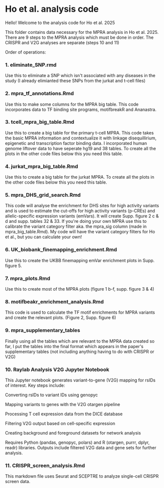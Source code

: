 # Ho et al. analysis code

Hello! Welcome to the analysis code for Ho et al. 2025

This folder contains data necessary for the MPRA analysis in Ho et al. 2025. There are 9 steps to the MPRA analysis which must be done in order. The CRISPR and V2G analyses are separate (steps 10 and 11)

Order of operations:

### 1. eliminate_SNP.rmd 

Use this to eliminate a SNP which isn't associated with any diseases in the study (I already elimianted these SNPs from the jurkat and t-cell files)

### 2. mpra_tf_annotations.Rmd

Use this to make some columns for the MPRA big table. This code incorporates data to TF binding site programs, motifbreakR and Ananastra. 
### 3. tcell_mpra_big_table.Rmd 

Use this to create a big table for the primary t-cell MPRA. This code takes the basic MPRA information and contextualize it with linkage disequillirium, epigenetic and transcription factor binding data. I incorporated human genome liftover data to have seperate hg19 and 38 tables. To create all the plots in the other code files below this you need this table.
### 4. jurkat_mpra_big_table.Rmd 

Use this to create a big table for the jurkat MPRA. To create all the plots in the other code files below this you need this table.

### 5. mpra_DHS_grid_search.Rmd

This code will analyse the enrichment for DHS sites for high activity variants and is used to estimate the cut-offs for high activity variants (p-CREs) and allelic-specific expression variants (emVars). It will create Supp. figure 2 c & d and supp. tables 32 & 33. If you're doing your own MPRA use this to calibrate the variant category filter aka. the mpra_sig column (made in mpra_big_table.Rmd). My code will have the variant category filters for Ho et al., but you can calculate your own!

### 6. UK_biobank_finemapping_enrichment.Rmd

Use this to create the UKBB finemapping emVar enrichment plots in Supp. figure 5.

### 7. mpra_plots.Rmd

Use this to create most of the MPRA plots (figure 1 b-f, supp. figure 3 & 4)

### 8. motifbeakr_enrichment_analysis.Rmd

This code is used to calculate the TF motif enrichments for MPRA variants and create the relevant plots. (Figure 2, Supp. figure 6)

### 9. mpra_supplementary_tables

Finally using all the tables which are relevant to the MPRA data created so far, I put the tables into the final format which appears in the paper's supplementary tables (not including anything having to do with CRISPR or V2G)

### 10. Raylab Analysis V2G Jupyter Notebook

This Jupyter notebook generates variant-to-gene (V2G) mapping for rsIDs of interest. Key steps include:

Converting rsIDs to variant IDs using genopyc

Mapping variants to genes with the V2G otargen pipeline

Processing T cell expression data from the DICE database

Filtering V2G output based on cell-specific expression

Creating background and foreground datasets for network analysis

Requires Python (pandas, genopyc, polars) and R (otargen, purrr, dplyr, readr) libraries. Outputs include filtered V2G data and gene sets for further analysis.

### 11. CRISPR_screen_analysis.Rmd

This markdown file uses Seurat and SCEPTRE to analyze single-cell CRISPR screen data.
